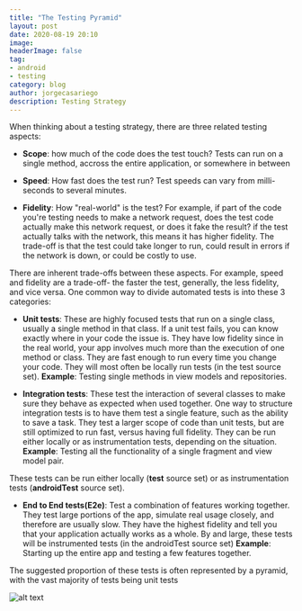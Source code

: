 ```yaml
---
title: "The Testing Pyramid"
layout: post
date: 2020-08-19 20:10
image: 
headerImage: false
tag:
- android
- testing
category: blog
author: jorgecasariego
description: Testing Strategy
---
```


When thinking about a testing strategy, there are three related testing aspects:

- **Scope**: how much of the code does the test touch? Tests can run on a single method, accross the entire application, or somewhere in between

- **Speed**: How fast does the test run? Test speeds can vary from milli-seconds to several minutes.

- **Fidelity**: How "real-world" is the test? For example, if part of the code you're testing needs to make a network request, does the test code actually make this network request, or does it fake the result? if the test actually talks with the network, this means it has higher fidelity. The trade-off is that the test could take longer to run, could result in errors if the network is down, or could be costly to use.

There are inherent trade-offs between these aspects. For example, speed and fidelity are a trade-off- the faster the test, generally, the less fidelity, and vice versa. One common way to divide automated tests is into these 3 categories:

- **Unit tests**: These are highly focused tests that run on a single class, usually a single method in that class. If a unit test fails, you can know exactly where in your code the issue is. They have low fidelity since in the real world, your app involves much more than the execution of one method or class. They are fast enough to run every time you change your code. They will most often be locally run tests (in the test source set). **Example**: Testing single methods in view models and repositories.

- **Integration tests**: These test the interaction of several classes to make sure they behave as expected when used together. One way to structure integration tests is to have them test a single feature, such as the ability to save a task. They test a larger scope of code than unit tests, but are still optimized to run fast, versus having full fidelity. They can be run either locally or as instrumentation tests, depending on the situation. **Example**: Testing all the functionality of a single fragment and view model pair.

These tests can be run either locally (**test** source set) or as instrumentation tests (**androidTest** source set).

- **End to End tests(E2e)**: Test a combination of features working together. They test large portions of the app, simulate real usage closely, and therefore are usually slow. They have the highest fidelity and tell you that your application actually works as a whole. By and large, these tests will be instrumented tests (in the androidTest source set) 
**Example**: Starting up the entire app and testing a few features together.


The suggested proportion of these tests is often represented by a pyramid, with the vast majority of tests being unit tests

![alt text](https://codelabs.developers.google.com/codelabs/advanced-android-kotlin-training-testing-test-doubles/img/ed5e6485d179c1b9.png 
"Figure 1. Testing Pyramid")

